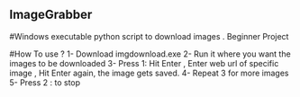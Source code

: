 ## ImageGrabber

#Windows executable python script to download images . Beginner Project

#How To use ?
1- Download imgdownload.exe
2- Run it where you want the images to be downloaded
3- Press 1: Hit Enter , Enter web url of specific image , Hit Enter again, the image gets saved.
4- Repeat 3 for more images
5- Press 2 : to stop

